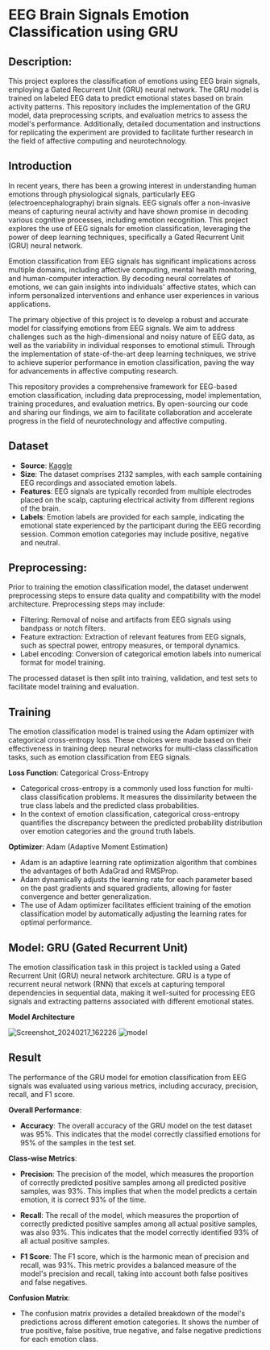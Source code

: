 # EEG Brain Signals Emotion Classification using GRU

## Description:
This project explores the classification of emotions using EEG brain signals, employing a Gated Recurrent Unit (GRU) neural network. The GRU model is trained on labeled EEG data to predict emotional states based on brain activity patterns. This repository includes the implementation of the GRU model, data preprocessing scripts, and evaluation metrics to assess the model's performance. Additionally, detailed documentation and instructions for replicating the experiment are provided to facilitate further research in the field of affective computing and neurotechnology.

## Introduction
In recent years, there has been a growing interest in understanding human emotions through physiological signals, particularly EEG (electroencephalography) brain signals. EEG signals offer a non-invasive means of capturing neural activity and have shown promise in decoding various cognitive processes, including emotion recognition. This project explores the use of EEG signals for emotion classification, leveraging the power of deep learning techniques, specifically a Gated Recurrent Unit (GRU) neural network.

Emotion classification from EEG signals has significant implications across multiple domains, including affective computing, mental health monitoring, and human-computer interaction. By decoding neural correlates of emotions, we can gain insights into individuals' affective states, which can inform personalized interventions and enhance user experiences in various applications.

The primary objective of this project is to develop a robust and accurate model for classifying emotions from EEG signals. We aim to address challenges such as the high-dimensional and noisy nature of EEG data, as well as the variability in individual responses to emotional stimuli. Through the implementation of state-of-the-art deep learning techniques, we strive to achieve superior performance in emotion classification, paving the way for advancements in affective computing research.

This repository provides a comprehensive framework for EEG-based emotion classification, including data preprocessing, model implementation, training procedures, and evaluation metrics. By open-sourcing our code and sharing our findings, we aim to facilitate collaboration and accelerate progress in the field of neurotechnology and affective computing.

## Dataset
- **Source**: [Kaggle](https://www.kaggle.com/datasets/birdy654/eeg-brainwave-dataset-feeling-emotions)
- **Size**: The dataset comprises 2132 samples, with each sample containing EEG recordings and associated emotion labels.
- **Features**: EEG signals are typically recorded from multiple electrodes placed on the scalp, capturing electrical activity from different regions of the brain. 
- **Labels**: Emotion labels are provided for each sample, indicating the emotional state experienced by the participant during the EEG recording session. Common emotion categories may include positive, negative and neutral.

## Preprocessing:

Prior to training the emotion classification model, the dataset underwent preprocessing steps to ensure data quality and compatibility with the model architecture. Preprocessing steps may include:

- Filtering: Removal of noise and artifacts from EEG signals using bandpass or notch filters.
- Feature extraction: Extraction of relevant features from EEG signals, such as spectral power, entropy measures, or temporal dynamics.
- Label encoding: Conversion of categorical emotion labels into numerical format for model training.

The processed dataset is then split into training, validation, and test sets to facilitate model training and evaluation.

## Training
The emotion classification model is trained using the Adam optimizer with categorical cross-entropy loss. These choices were made based on their effectiveness in training deep neural networks for multi-class classification tasks, such as emotion classification from EEG signals.

**Loss Function**: Categorical Cross-Entropy
- Categorical cross-entropy is a commonly used loss function for multi-class classification problems. It measures the dissimilarity between the true class labels and the predicted class probabilities.
- In the context of emotion classification, categorical cross-entropy quantifies the discrepancy between the predicted probability distribution over emotion categories and the ground truth labels.

**Optimizer**: Adam (Adaptive Moment Estimation)
- Adam is an adaptive learning rate optimization algorithm that combines the advantages of both AdaGrad and RMSProp.
- Adam dynamically adjusts the learning rate for each parameter based on the past gradients and squared gradients, allowing for faster convergence and better generalization.
- The use of Adam optimizer facilitates efficient training of the emotion classification model by automatically adjusting the learning rates for optimal performance.


## Model: GRU (Gated Recurrent Unit)

The emotion classification task in this project is tackled using a Gated Recurrent Unit (GRU) neural network architecture. GRU is a type of recurrent neural network (RNN) that excels at capturing temporal dependencies in sequential data, making it well-suited for processing EEG signals and extracting patterns associated with different emotional states.

**Model Architecture**


![Screenshot_20240217_162226](https://github.com/Rhariram2003/Projects/assets/160247224/92200717-7667-48a9-b09a-5db12ada7621)
![model](https://github.com/Rhariram2003/Projects/assets/160247224/e473982d-ede1-4a6b-a1f1-5aaedd455a0e)

## Result 

The performance of the GRU model for emotion classification from EEG signals was evaluated using various metrics, including accuracy, precision, recall, and F1 score.

**Overall Performance**:

- **Accuracy**: The overall accuracy of the GRU model on the test dataset was 95%. This indicates that the model correctly classified emotions for 95% of the samples in the test set.

**Class-wise Metrics**:

- **Precision**: The precision of the model, which measures the proportion of correctly predicted positive samples among all predicted positive samples, was 93%. This implies that when the model predicts a certain emotion, it is correct 93% of the time.
  
- **Recall**: The recall of the model, which measures the proportion of correctly predicted positive samples among all actual positive samples, was also 93%. This indicates that the model correctly identified 93% of all actual positive samples.

- **F1 Score**: The F1 score, which is the harmonic mean of precision and recall, was 93%. This metric provides a balanced measure of the model's precision and recall, taking into account both false positives and false negatives.

**Confusion Matrix**:

- The confusion matrix provides a detailed breakdown of the model's predictions across different emotion categories. It shows the number of true positive, false positive, true negative, and false negative predictions for each emotion class.
